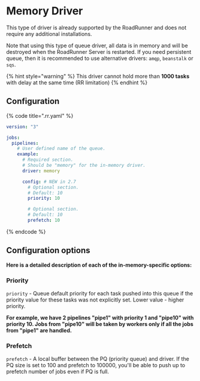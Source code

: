 # Memory Driver

This type of driver is already supported by the RoadRunner and does not require any additional installations.

Note that using this type of queue driver, all data is in memory and will be destroyed when the RoadRunner Server is
restarted. If you need persistent queue, then it is recommended to use alternative drivers: `amqp`, `beanstalk`
or `sqs`.

{% hint style="warning" %}
This driver cannot hold more than **1000 tasks** with delay at the same time (RR limitation)
{% endhint %}

## Configuration

{% code title=".rr.yaml" %}

```yaml .rr.yaml
version: "3"

jobs:
  pipelines:
    # User defined name of the queue.
    example:
      # Required section.
      # Should be "memory" for the in-memory driver.
      driver: memory

      config: # NEW in 2.7
        # Optional section.
        # Default: 10
        priority: 10

        # Optional section.
        # Default: 10
        prefetch: 10
```

{% endcode %}

## Configuration options

**Here is a detailed description of each of the in-memory-specific options:**

### Priority

`priority` - Queue default priority for each task pushed into this queue if the priority value for these tasks was not
explicitly set. Lower value - higher priority.

**For example, we have 2 pipelines "pipe1" with priority 1 and "pipe10" with priority 10. Jobs from "pipe10" will be
taken by workers only if all the jobs from "pipe1" are handled.**

### Prefetch

`prefetch` - A local buffer between the PQ (priority queue) and driver. If the PQ size is set to 100 and prefetch to
100000, you'll be able to push up to prefetch number of jobs even if PQ is full.
